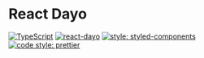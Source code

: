 # React Dayo

[![TypeScript](https://badges.frapsoft.com/typescript/code/typescript.svg?v=101)](https://github.com/ellerbrock/typescript-badges/)
[![react-dayo](https://img.shields.io/npm/v/react-dayo.svg)](https://www.npmjs.com/package/react-dayo)
[![style: styled-components](https://img.shields.io/badge/style-%F0%9F%92%85%20styled--components-orange.svg?colorB=daa357&colorA=db748e)](https://github.com/styled-components/styled-components)
[![code style: prettier](https://img.shields.io/badge/code_style-prettier-ff69b4.svg?style=flat-square)](https://github.com/prettier/prettier)
